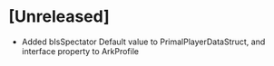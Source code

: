 # [Unreleased]

 - Added bIsSpectator Default value to PrimalPlayerDataStruct, and interface property to ArkProfile

